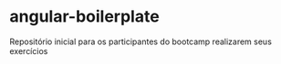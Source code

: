 # angular-boilerplate
Repositório inicial para os participantes do bootcamp realizarem seus exercícios
